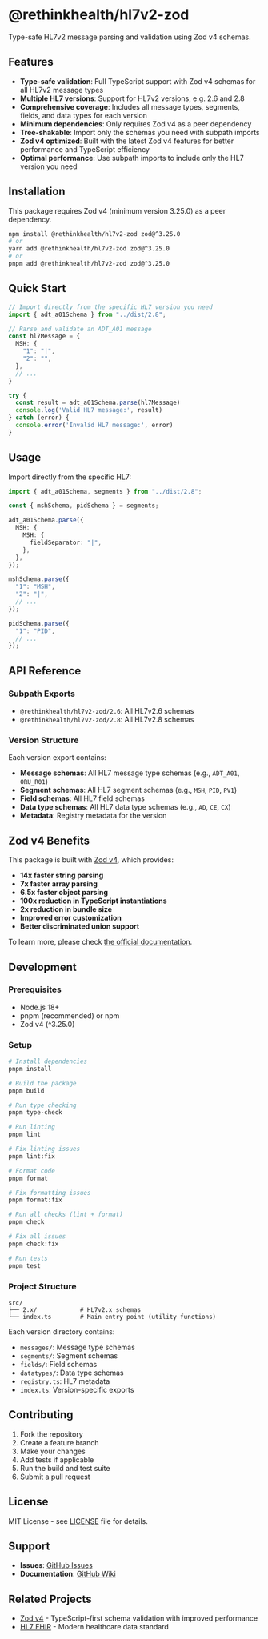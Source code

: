 # @rethinkhealth/hl7v2-zod

Type-safe HL7v2 message parsing and validation using Zod v4 schemas.

## Features

- **Type-safe validation**: Full TypeScript support with Zod v4 schemas for all HL7v2 message types
- **Multiple HL7 versions**: Support for HL7v2 versions, e.g. 2.6 and 2.8
- **Comprehensive coverage**: Includes all message types, segments, fields, and data types for each version
- **Minimum dependencies**: Only requires Zod v4 as a peer dependency
- **Tree-shakable**: Import only the schemas you need with subpath imports
- **Zod v4 optimized**: Built with the latest Zod v4 features for better performance and TypeScript efficiency
- **Optimal performance**: Use subpath imports to include only the HL7 version you need

## Installation

This package requires Zod v4 (minimum version 3.25.0) as a peer dependency.

```bash
npm install @rethinkhealth/hl7v2-zod zod@^3.25.0
# or
yarn add @rethinkhealth/hl7v2-zod zod@^3.25.0
# or
pnpm add @rethinkhealth/hl7v2-zod zod@^3.25.0
```

## Quick Start

```typescript
// Import directly from the specific HL7 version you need
import { adt_a01Schema } from "../dist/2.8";

// Parse and validate an ADT_A01 message
const hl7Message = {
  MSH: {
    "1": "|",
    "2": "",
  },
  // ...
}

try {
  const result = adt_a01Schema.parse(hl7Message)
  console.log('Valid HL7 message:', result)
} catch (error) {
  console.error('Invalid HL7 message:', error)
}
```

## Usage

Import directly from the specific HL7:

```typescript
import { adt_a01Schema, segments } from "../dist/2.8";

const { mshSchema, pidSchema } = segments;

adt_a01Schema.parse({
  MSH: {
    MSH: {
      fieldSeparator: "|",
    },
  },
});

mshSchema.parse({
  "1": "MSH",
  "2": "|",
  // ...   
});

pidSchema.parse({
  "1": "PID",
  // ...
});
```

## API Reference

### Subpath Exports

- `@rethinkhealth/hl7v2-zod/2.6`: All HL7v2.6 schemas
- `@rethinkhealth/hl7v2-zod/2.8`: All HL7v2.8 schemas

### Version Structure

Each version export contains:

- **Message schemas**: All HL7 message type schemas (e.g., `ADT_A01`, `ORU_R01`)
- **Segment schemas**: All HL7 segment schemas (e.g., `MSH`, `PID`, `PV1`)
- **Field schemas**: All HL7 field schemas
- **Data type schemas**: All HL7 data type schemas (e.g., `AD`, `CE`, `CX`)
- **Metadata**: Registry metadata for the version

## Zod v4 Benefits

This package is built with [Zod v4](https://zod.dev/v4), which provides:

- **14x faster string parsing**
- **7x faster array parsing**
- **6.5x faster object parsing**
- **100x reduction in TypeScript instantiations**
- **2x reduction in bundle size**
- **Improved error customization**
- **Better discriminated union support**

To learn more, please check [the official documentation](https://zod.dev/v4).

## Development

### Prerequisites

- Node.js 18+
- pnpm (recommended) or npm
- Zod v4 (^3.25.0)

### Setup

```bash
# Install dependencies
pnpm install

# Build the package
pnpm build

# Run type checking
pnpm type-check

# Run linting
pnpm lint

# Fix linting issues
pnpm lint:fix

# Format code
pnpm format

# Fix formatting issues
pnpm format:fix

# Run all checks (lint + format)
pnpm check

# Fix all issues
pnpm check:fix

# Run tests
pnpm test
```

### Project Structure

```
src/
├── 2.x/            # HL7v2.x schemas
└── index.ts        # Main entry point (utility functions)
```

Each version directory contains:
- `messages/`: Message type schemas
- `segments/`: Segment schemas
- `fields/`: Field schemas
- `datatypes/`: Data type schemas
- `registry.ts`: HL7 metadata
- `index.ts`: Version-specific exports

## Contributing

1. Fork the repository
2. Create a feature branch
3. Make your changes
4. Add tests if applicable
5. Run the build and test suite
6. Submit a pull request

## License

MIT License - see [LICENSE](LICENSE) file for details.

## Support

- **Issues**: [GitHub Issues](https://github.com/rethinkhealth/hl7v2-zod/issues)
- **Documentation**: [GitHub Wiki](https://github.com/rethinkhealth/hl7v2-zod/wiki)

## Related Projects

- [Zod v4](https://zod.dev/v4) - TypeScript-first schema validation with improved performance
- [HL7 FHIR](https://www.hl7.org/fhir/) - Modern healthcare data standard 